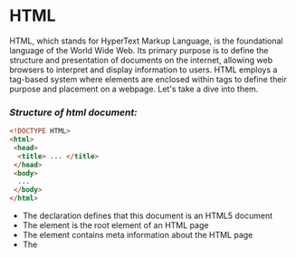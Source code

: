 # HTML

HTML, which stands for HyperText Markup Language, is the foundational language of the World Wide Web. Its primary purpose is to define the structure and presentation of documents on the internet, allowing web browsers to interpret and display information to users. HTML employs a tag-based system where elements are enclosed within tags to define their purpose and placement on a webpage. Let's take a dive into them.

### _Structure of html document:_
```html
<!DOCTYPE HTML>
<html>
 <head>
  <title> ... </title>
 </head>
 <body>
  ...
 </body>
</html>
```
* The <!DOCTYPE html> declaration defines that this document is an HTML5 document
* The <html> element is the root element of an HTML page
* The <head> element contains meta information about the HTML page
* The <title> element specifies a title for the HTML page (which is shown in the browser's title bar or in the page's tab)
* The <body> element defines the document's body, and is a container for all the visible contents, such as headings, paragraphs, images, hyperlinks, tables, lists, etc.

## HTML Basic tags

### _Heading_
```html
<h1> Hello world! </h1>
<h2> Hello world! </h2>
<h3> Hello world! </h3>
<h6> Hello world! </h6>
```
### _Paragraph_
```html
<body>
  <p> ... </p>
</body>
```
### _HTML links_
```html
<a href="https://www.google.com/">Click here</a>
```
### _HTML Images_
```html
<img src="https://www.tarento.com/images/common/logo.png" alt="Tarento logo">
```
You can also add attributes like height and width.

### _HTML Table_
```html
<table border = 1>
 <tr>
  <th> Sl.no </th>
  <th> Name </th>
  <th> Age </th>
 </tr>
 <tr>
  <td> 1 </td>
  <td> Abi </td>
  <td> 20 </td>
 </tr>
</table>
```
### _HTML List_

#### * Ordered List
```html
<ol>
 <li> Orange </li>
 <li> Mango </li>
 <li> Apple </li>
</ol>
```
#### * Unordered List
```html
<ul>
 <li> Apple </li>
 <li> Orange </li>
 <li> Mango </li>
</ul>
```
#### * Nested List
```html
<ul>
 <li> Apple </li>
 <li> <ol> Orange </ol>
      <ol> Lemon </ol>
 </li>
 <li> Mango </li>
</ul>
```
